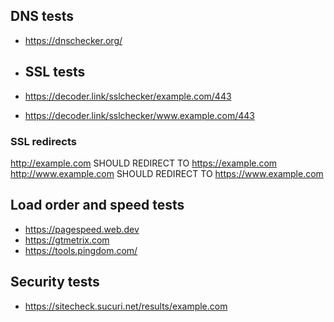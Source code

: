 ## DNS tests

* https://dnschecker.org/

* ## SSL tests

* https://decoder.link/sslchecker/example.com/443
* https://decoder.link/sslchecker/www.example.com/443

### SSL redirects

http://example.com SHOULD REDIRECT TO https://example.com
http://www.example.com SHOULD REDIRECT TO https://www.example.com

## Load order and speed tests

* https://pagespeed.web.dev
* https://gtmetrix.com
* https://tools.pingdom.com/

## Security tests

* https://sitecheck.sucuri.net/results/example.com
